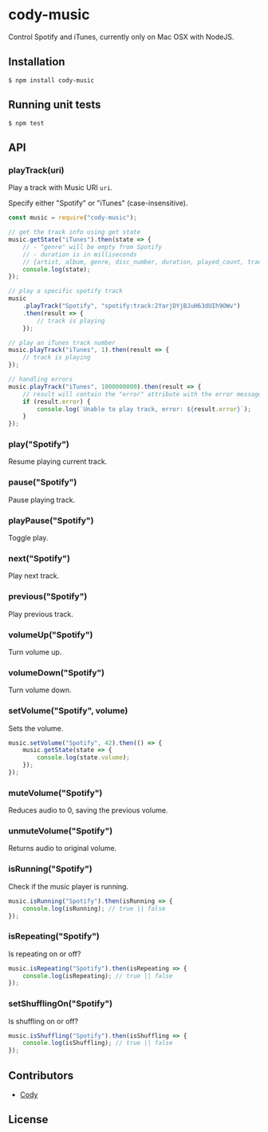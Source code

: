 # cody-music

Control Spotify and iTunes, currently only on Mac OSX with NodeJS.

## Installation

```
$ npm install cody-music
```

## Running unit tests

```
$ npm test
```

## API

### playTrack(uri)

Play a track with Music URI `uri`.

Specify either "Spotify" or "iTunes" (case-insensitive).

```javascript
const music = require("cody-music");

// get the track info using get state
music.getState("iTunes").then(state => {
    // - "genre" will be empty from Spotify
    // - duration is in milliseconds
    // {artist, album, genre, disc_number, duration, played_count, track_number, id, name, state}
    console.log(state);
});

// play a specific spotify track
music
    .playTrack("Spotify", "spotify:track:2YarjDYjBJuH63dUIh9OWv")
    .then(result => {
        // track is playing
    });

// play an iTunes track number
music.playTrack("iTunes", 1).then(result => {
    // track is playing
});

// handling errors
music.playTrack("iTunes", 1000000000).then(result => {
    // result will contain the "error" attribute with the error message
    if (result.error) {
        console.log(`Unable to play track, error: ${result.error}`);
    }
});
```

### play("Spotify")

Resume playing current track.

### pause("Spotify")

Pause playing track.

### playPause("Spotify")

Toggle play.

### next("Spotify")

Play next track.

### previous("Spotify")

Play previous track.

### volumeUp("Spotify")

Turn volume up.

### volumeDown("Spotify")

Turn volume down.

### setVolume("Spotify", volume)

Sets the volume.

```javascript
music.setVolume("Spotify", 42).then(() => {
    music.getState(state => {
        console.log(state.volume);
    });
});
```

### muteVolume("Spotify")

Reduces audio to 0, saving the previous volume.

### unmuteVolume("Spotify")

Returns audio to original volume.

### isRunning("Spotify")

Check if the music player is running.

```javascript
music.isRunning("Spotify").then(isRunning => {
    console.log(isRunning); // true || false
});
```

### isRepeating("Spotify")

Is repeating on or off?

```js
music.isRepeating("Spotify").then(isRepeating => {
    console.log(isRepeating); // true || false
});
```

### setShufflingOn("Spotify")

Is shuffling on or off?

```js
music.isShuffling("Spotify").then(isShuffling => {
    console.log(isShuffling); // true || false
});
```

## Contributors

-   [Cody](https://github.com/codyxio)

## License
